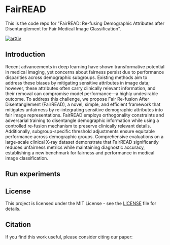 # FairREAD

This is the code repo for "FairREAD: Re-fusing Demographic Attributes after Disentanglement for Fair Medical Image Classification".

[![arXiv](https://img.shields.io/badge/2412.16373-b31b1b.svg)](https://arxiv.org/abs/2412.16373)

## Introduction
Recent advancements in deep learning have shown transformative potential in medical imaging, yet concerns about fairness persist due to performance disparities across demographic subgroups. Existing methods aim to address these biases by mitigating sensitive attributes in image data; however, these attributes often carry clinically relevant information, and their removal can compromise model performance—a highly undesirable outcome. To address this challenge, we propose Fair Re-fusion After Disentanglement (FairREAD), a novel, simple, and efficient framework that mitigates unfairness by re-integrating sensitive demographic attributes into fair image representations. FairREAD employs orthogonality constraints and adversarial training to disentangle demographic information while using a controlled re-fusion mechanism to preserve clinically relevant details. Additionally, subgroup-specific threshold adjustments ensure equitable performance across demographic groups. Comprehensive evaluations on a large-scale clinical X-ray dataset demonstrate that FairREAD significantly reduces unfairness metrics while maintaining diagnostic accuracy, establishing a new benchmark for fairness and performance in medical image classification.

## Run experiments

## License
This project is licensed under the MIT License - see the [LICENSE](LICENSE) file for details.

## Citation
If you find this work useful, please consider citing our paper:
```

```
